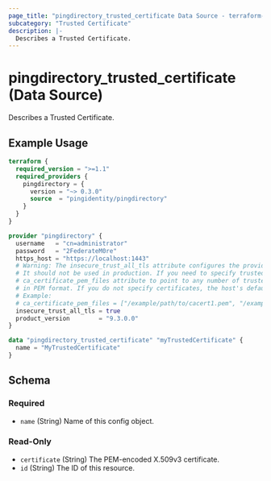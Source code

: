 ```yaml
---
page_title: "pingdirectory_trusted_certificate Data Source - terraform-provider-pingdirectory"
subcategory: "Trusted Certificate"
description: |-
  Describes a Trusted Certificate.
---
```


# pingdirectory_trusted_certificate (Data Source)

Describes a Trusted Certificate.

## Example Usage

```terraform
terraform {
  required_version = ">=1.1"
  required_providers {
    pingdirectory = {
      version = "~> 0.3.0"
      source  = "pingidentity/pingdirectory"
    }
  }
}

provider "pingdirectory" {
  username   = "cn=administrator"
  password   = "2FederateM0re"
  https_host = "https://localhost:1443"
  # Warning: The insecure_trust_all_tls attribute configures the provider to trust any certificate presented by the PingDirectory server.
  # It should not be used in production. If you need to specify trusted CA certificates, use the
  # ca_certificate_pem_files attribute to point to any number of trusted CA certificate files
  # in PEM format. If you do not specify certificates, the host's default root CA set will be used.
  # Example:
  # ca_certificate_pem_files = ["/example/path/to/cacert1.pem", "/example/path/to/cacert2.pem"]
  insecure_trust_all_tls = true
  product_version        = "9.3.0.0"
}

data "pingdirectory_trusted_certificate" "myTrustedCertificate" {
  name = "MyTrustedCertificate"
}
```

<!-- schema generated by tfplugindocs -->
## Schema

### Required

- `name` (String) Name of this config object.

### Read-Only

- `certificate` (String) The PEM-encoded X.509v3 certificate.
- `id` (String) The ID of this resource.

